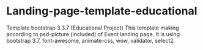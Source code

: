 # Landing-page-template-educational
Template bootstrap 3.3.7 (Educational Project) 
This template making according to psd-picture (included) of Event landing page. It is using bootstrap 3.7, font-awesome, animate-css, wow, validator, select2.
